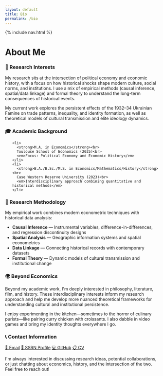 ```yaml
---
layout: default
title: Bio
permalink: /bio
---
```


{% include nav.html %}

# About Me

<div class="card">
  <h3>🎯 Research Interests</h3>
  <p>
    My research sits at the intersection of political economy and economic history, with a focus on how historical shocks 
    shape modern culture, social norms, and institutions. I use a mix of empirical methods (causal inference, spatial/data linkage) 
    and formal theory to understand the long-term consequences of historical events.
  </p>
  <p>
    My current work explores the persistent effects of the 1932–34 Ukrainian Famine on trade patterns, inequality, and identity formation, 
    as well as theoretical models of cultural transmission and elite ideology dynamics.
  </p>
</div>

<div class="card">
  <h3>🎓 Academic Background</h3>
  <ul class="clean">

    <li>
      <strong>M.A. in Economics</strong><br>
      Toulouse School of Economics (2025)<br>
      <em>Focus: Political Economy and Economic History</em>
    </li>
    <li>
      <strong>B.A./B.Sc./M.S. in Economics/Mathematics/History</strong><br>
      Case Western Reserve University (2023)<br>
      <em>Interdisciplinary approach combining quantitative and historical methods</em>
    </li>
  </ul>
</div>

<div class="card">
  <h3>🔬 Research Methodology</h3>
  <p>
    My empirical work combines modern econometric techniques with historical data analysis:
  </p>
  <ul class="clean">
    <li><strong>Causal Inference</strong> — Instrumental variables, difference-in-differences, and regression discontinuity designs</li>
    <li><strong>Spatial Analysis</strong> — Geographic information systems and spatial econometrics</li>
    <li><strong>Data Linkage</strong> — Connecting historical records with contemporary datasets</li>
    <li><strong>Formal Theory</strong> — Dynamic models of cultural transmission and institutional change</li>
  </ul>
</div>

<div class="card">
  <h3>🌍 Beyond Economics</h3>
  <p>
    Beyond my academic work, I'm deeply interested in philosophy, literature, film, and history. 
    These interdisciplinary interests inform my research approach and help me develop more nuanced 
    theoretical frameworks for understanding cultural and institutional persistence.
  </p>
  <p>
    I enjoy experimenting in the kitchen—sometimes to the horror of culinary purists—like pairing 
    curry chicken with croissants. I also dabble in video games and bring my identity thoughts everywhere I go.
  </p>
</div>

<div class="card">
  <h3>📞 Contact Information</h3>
  <div class="contact-links">
    <a href="mailto:luoyifei426@gmail.com">📧 Email</a>
    <a href="https://ssrn.com/author=6801941">📄 SSRN Profile</a>
    <a href="https://github.com/yifeiluo">💻 GitHub</a>
    <a href="{{ site.baseurl }}/cv">📋 CV</a>
  </div>
  <p class="small">
    I'm always interested in discussing research ideas, potential collaborations, or just chatting about 
    economics, history, and the intersection of the two. Feel free to reach out!
  </p>
</div>
